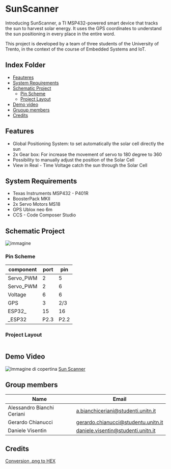 # SunScanner

Introducing SunScanner, a TI MSP432-powered smart device that tracks the sun to harvest solar energy.
It uses the GPS coordinates to understand the sun positioning in every place in the entire word.

This project is developed by a team of three students of the University of Trento, in the context of the course of Embedded Systems and IoT.


## Index Folder

- [Feauteres](#feauteres)
- [System Requirements](#system-requirements)
- [Schematic Project](#schematic-project)
  -  [Pin Scheme](#pin-scheme)
  -  [Project Layout](#project-layout)
- [Demo video](#demo-video)
- [Gruoup members](#group-members)
- [Credits](#credits)


## Features

- Global Positioning System: to set automatically the solar cell directly the sun
- 2x Gear box: For increase the movement of servo to 180 degree to 360
- Possibility to manually adjust the position of the Solar Cell
- View in Real - Time Voltage catch the sun through the Solar Cell


## System Requirements

- Texas Instruments MSP432 - P401R
- BoosterPack MKII
- 2x Servo Motors MS18
- GPS Ublox neo 6m
- CCS - Code Composer Studio

## Schematic Project
![immagine](./.SunScanner_Schema.png)

### Pin Scheme
|component|port|pin|
|--|--|--|
|Servo_PWM|2|5
|Servo_PWM|2|6|
|Voltage|6|6|
|GPS|3|2/3|
|ESP32_|15|16|
|_ESP32|P2.3|P2.2|


### Project Layout
```
```





## Demo Video

![Immagine di copertina](link)
[Sun Scanner](https://youtube.com)

## Group members
|Name|Email|
|--|--|
|Alessandro Bianchi Ceriani|a.bianchiceriani@studenti.unitn.it|
|Gerardo Chianucci|gerardo.chianucci@studentu.unitn.it|
|Daniele Visentin|daniele.visentin@studenti.unitn.it|

## Credits

[Conversion .png to HEX](https://nununoisy.github.io/JSFormer/)

